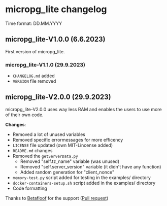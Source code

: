 # micropg_lite changelog
Time format: DD.MM.YYYY
## micropg_lite-V1.0.0 (6.6.2023)
First version of micropg_lite.

### micropg_lite-V1.1.0 (29.9.2023)
- `CHANGELOG.md` added
- `VERSION` file removed

## micropg_lite-V2.0.0 (29.9.2023)
micropg_lite-V2.0.0 uses way less RAM and enables the users to use more of their own code.

**Changes**:
- Removed a lot of unused variables
- Removed specific errormessages for more efficency
- `LICENSE` file updated (own MIT-Lincense added)
- `README.md` changes
- Removed the `getServerData.py`
    - Removed "self.tz_name" variable (was unused)
    - Removed "self.server_version" variable (it didn't have any function)
    - Added random generation for "client_nonce"
- `memory-test.py` script added for testing in the examples/ directory
- `docker-containers-setup.sh` script added in the examples/ directory
- Code formatting

Thanks to [Betafloof](https://github.com/BetaFloof) for the support ([Pull request](https://github.com/TimonW-Dev/micropg_lite/pull/1))
